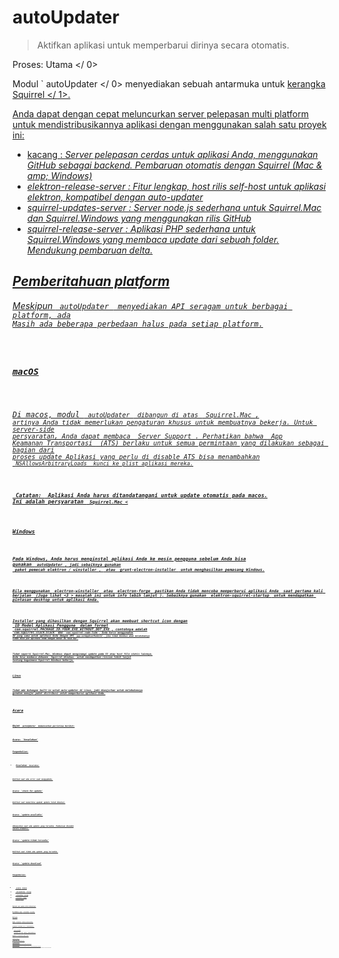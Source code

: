 # autoUpdater

> Aktifkan aplikasi untuk memperbarui dirinya secara otomatis.

Proses:  Utama </ 0></p> 

Modul ` autoUpdater </ 0> menyediakan sebuah antarmuka untuk
<a href="https://github.com/Squirrel"> kerangka Squirrel </ 1>.</p>

<p>Anda dapat dengan cepat meluncurkan server pelepasan multi platform untuk mendistribusikannya
aplikasi dengan menggunakan salah satu proyek ini:</p>

<ul>
<li><a href="https://github.com/GitbookIO/nuts"> kacang </ 0>: <em> Server pelepasan cerdas untuk aplikasi Anda, menggunakan GitHub sebagai backend. Pembaruan otomatis dengan Squirrel (Mac & amp; Windows) </ 1></li>
<li><a href="https://github.com/ArekSredzki/electron-release-server"> elektron-release-server </ 0>: <em> Fitur lengkap,
host rilis self-host untuk aplikasi elektron, kompatibel dengan
auto-updater </ 1></li>
<li><a href="https://github.com/Aluxian/squirrel-updates-server"> squirrel-updates-server </ 0>: <em> Server node.js sederhana
untuk Squirrel.Mac dan Squirrel.Windows yang menggunakan rilis GitHub </ 1></li>
<li><a href="https://github.com/Arcath/squirrel-release-server"> squirrel-release-server </ 0>: <em> Aplikasi PHP sederhana untuk Squirrel.Windows yang membaca update dari sebuah folder. Mendukung pembaruan delta. </ 0></li>
</ul>

<h2>Pemberitahuan platform</h2>

<p>Meskipun <code> autoUpdater </ 0> menyediakan API seragam untuk berbagai platform, ada
Masih ada beberapa perbedaan halus pada setiap platform.</p>

<h3>macOS</h3>

<p>Di macos, modul <code> autoUpdater </ 0> dibangun di atas <a href="https://github.com/Squirrel/Squirrel.Mac"> Squirrel.Mac </ 1>,
artinya Anda tidak memerlukan pengaturan khusus untuk membuatnya bekerja. Untuk server-side
persyaratan, Anda dapat membaca <a href="https://github.com/Squirrel/Squirrel.Mac#server-support"> Server Support </ 0>. Perhatikan bahwa <a href="https://developer.apple.com/library/content/documentation/General/Reference/InfoPlistKeyReference/Articles/CocoaKeys.html#//apple_ref/doc/uid/TP40009251-SW35"> App
Keamanan Transportasi </ 0> (ATS) berlaku untuk semua permintaan yang dilakukan sebagai bagian dari
proses update Aplikasi yang perlu di disable ATS bisa menambahkan
<code> NSAllowsArbitraryLoads </ 0> kunci ke plist aplikasi mereka.</p>

<p><strong> Catatan: </ 0> Aplikasi Anda harus ditandatangani untuk update otomatis pada macos.
Ini adalah persyaratan <code> Squirrel.Mac <</p>

<h3>Windows</h3>

<p>Pada Windows, Anda harus menginstal aplikasi Anda ke mesin pengguna sebelum Anda bisa
gunakan <code> autoUpdater </ 0>, jadi sebaiknya gunakan
<a href="https://github.com/electron/windows-installer"> paket pemecah elektron / winstaller </ 1>, <a href="https://github.com/electron-userland/electron-forge"> atau <a href="https://github.com/electron/grunt-electron-installer"> grunt-electron-installer </ 3> untuk menghasilkan pemasang Windows.</p>

<p>Bila menggunakan <a href="https://github.com/electron/windows-installer"> electron-winstaller </ 0> atau <a href="https://github.com/electron-userland/electron-forge"> electron-forge </ 1> pastikan Anda tidak mencoba memperbarui aplikasi Anda <a href="https://github.com/electron/windows-installer#handling-squirrel-events"> saat pertama kali berjalan </ 2> (Juga lihat <3 > masalah ini untuk info lebih lanjut </ 3>). Sebaiknya gunakan <a href="https://github.com/mongodb-js/electron-squirrel-startup"> elektron-squirrel-startup </ 0> untuk mendapatkan pintasan desktop untuk aplikasi Anda.</p>

<p>Installer yang dihasilkan dengan Squirrel akan membuat shortcut icon dengan
<a href="https://msdn.microsoft.com/en-us/library/windows/desktop/dd378459(v=vs.85).aspx"> ID Model Aplikasi Pengguna </ 0> dalam format
<code> com.squirrel.PACKAGE_ID.YOUR_EXE_WITHOUT_DOT_EXE </ 1>, contohnya adalah
<code> com.squirrel.slack.Slack </ 1> dan <code> com.squirrel.code.Code </ 1>. Anda harus menggunakan
ID yang sama untuk aplikasi Anda dengan API <code> app.setAppUserModelId </ 0>, jika tidak Windows akan melakukannya
tidak bisa pin aplikasi Anda dengan benar di task bar.</p>

<p>Tidak seperti Squirrel.Mac, Windows dapat menginangi update pada S3 atau host file statis lainnya.
Anda bisa membaca dokumen <a href="https://github.com/Squirrel/Squirrel.Windows"> Squirrel.Windows </ 0> untuk mendapatkan rincian lebih lanjut
tentang bagaimana Squirrel.Windows bekerja.</p>

<h3>Linux</h3>

<p>Tidak ada dukungan built-in untuk auto-updater di Linux, jadi dianjurkan untuk melakukannya
gunakan manajer paket distribusi untuk memperbarui aplikasi Anda.</p>

<h2>Acara</h2>

<p>Objek <code> autoUpdater </ 0> memancarkan peristiwa berikut:</p>

<h3>Acara: 'kesalahan'</h3>

<p>Pengembalian:</p>

<ul>
<li>Kesalahan <code> kesalahan </ 0></li>
</ul>

<p>Emitted saat ada error saat mengupdate.</p>

<h3>Acara: 'check-for-update'</h3>

<p>Emitted saat memeriksa apakah update telah dimulai.</p>

<h3>Acara: 'update-available'</h3>

<p>dibunyikan saat ada update yang tersedia. Pembaruan diunduh
secara otomatis.</p>

<h3>Acara: 'update-tidak-tersedia'</h3>

<p>Emitted saat tidak ada update yang tersedia.</p>

<h3>Acara: 'update-download'</h3>

<p>Pengembalian:</p>

<ul>
<li><code> acara </ 0> Acara</li>
<li><code> releaseNotes </ 0> String</li>
<li><code> releaseName </ 0> String</li>
<li><code> releaseDate </ 0> Tanggal</li>
<li><code> updateURL </ 0> String</li>
</ul>

<p>Emitted saat update telah didownload.</p>

<p>Di Windows saja <code> releaseName </ 0> tersedia.</p>

<h2>Metode</h2>

<p>Objek <code> autoUpdater </ 0> memiliki metode berikut:</p>

<h3><code>autoUpdater.setFeedURL (url [, requestHeaders])`</h3> 

* ` url </ 0> String</li>
<li><code> requestHeader </ 0> Objek <em> macOS </ 1> (opsional) - header permintaan HTTP.</li>
</ul>

<p>Menetapkan <code> url </ 0> dan menginisialisasi updater otomatis.</p>

<h3><code>autoUpdater.getFeedURL()`</h3> 
    Returns `String` - The current update feed URL.
    
    ### `autoUpdater.checkForUpdates()`
    
    Asks the server whether there is an update. You must call `setFeedURL` before using this API.
    
    ### `autoUpdater.quitAndInstall()`
    
    Restarts the app and installs the update after it has been downloaded. It should only be called after `update-downloaded` has been emitted.
    
    **Note:** `autoUpdater.quitAndInstall()` will close all application windows first and only emit `before-quit` event on `app` after that. This is different from the normal quit event sequence.